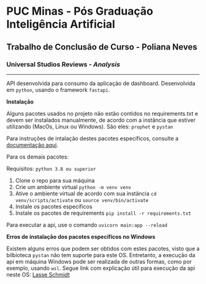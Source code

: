 # **PUC Minas - Pós Graduação Inteligência Artificial**
## **Trabalho de Conclusão de Curso - Poliana Neves**
### Universal Studios Reviews - *Analysis*


---


API desenvolvida para consumo da aplicação de dashboard. Desenvolvida em `python`, usando o framework `fastapi`.

**Instalação**

Alguns pacotes usados no projeto não estão contidos no requirements.txt e devem ser instalados manualmente, de acordo 
com a instância que estiver utilizando (MacOs, Linux ou Windows). São eles: `prophet` e `pystan`

Para instruções de intalação destes pacotes específicos, consulte a [documentação aqui](https://facebook.github.io/prophet/docs/installation.html#python).

Para os demais pacotes:

Requisitos: `python 3.8 ou superior`

1. Clone o repo para sua máquina
2. Crie um ambiente virtual `python -m venv venv`
3. Ative o ambiente virtual de acordo com sua instância `cd venv/scripts/activate` ou `source venv/bin/activate`
4. Instale os pacotes específicos
5. Instale os pacotes de requirements `pip install -r requirements.txt`

Para executar a api, use o comando `uvicorn main:app --reload`

**Erros de instalação dos pacotes específicos no Windows**

Existem alguns erros que podem ser obtidos com estes pacotes, visto que a bilbioteca `pystan` não tem suporte para este OS.
Entretanto, a execução da api em máquina Windows pode ser realizada de outras formas, como por exemplo, usando `wsl`.
Segue link com explicação útil para execução da api neste OS: [Lasse Schmidt](https://lasse-schmidt90.medium.com/how-to-install-pystan-on-windows-a9918f51111)
